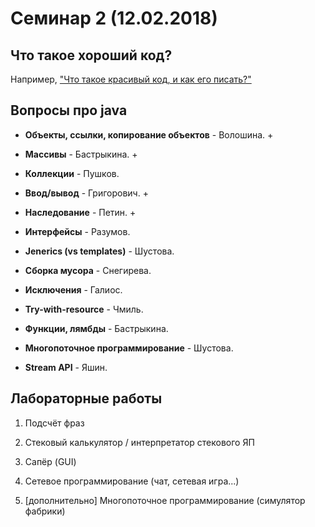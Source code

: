 Семинар 2 (12.02.2018)
======================

Что такое хороший код?
----------------------

Например, ["Что такое красивый код, и как его писать?"](https://habrahabr.ru/post/266969/)

Вопросы про java
----------------

- **Объекты, ссылки, копирование объектов** - Волошина. +

- **Массивы** - Бастрыкина. +

- **Коллекции** - Пушков.

- **Ввод/вывод** - Григорович. +

- **Наследование** - Петин. +

- **Интерфейсы** - Разумов.

- **Jenerics (vs templates)** - Шустова.

- **Сборка мусора** - Снегирева.

- **Исключения** - Галиос.

- **Try-with-resource** - Чмиль.

- **Функции, лямбды** - Бастрыкина.

- **Многопоточное программирование** - Шустова.

- **Stream API** - Яшин.

Лабораторные работы
-------------------

1. Подсчёт фраз

2. Стековый калькулятор / интерпретатор стекового ЯП

3. Сапёр (GUI)

4. Сетевое программирование (чат, сетевая игра...)

5. [дополнительно] Многопоточное программирование (симулятор фабрики)
